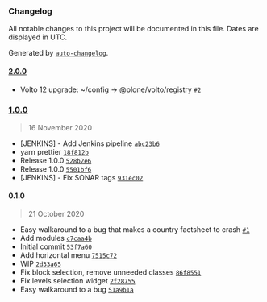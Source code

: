 ### Changelog

All notable changes to this project will be documented in this file. Dates are displayed in UTC.

Generated by [`auto-changelog`](https://github.com/CookPete/auto-changelog).

#### [2.0.0](https://github.com/eea/volto-block-toc/compare/1.0.0...2.0.0)

- Volto 12 upgrade: ~/config -&gt; @plone/volto/registry [`#2`](https://github.com/eea/volto-block-toc/pull/2)

### [1.0.0](https://github.com/eea/volto-block-toc/compare/0.1.0...1.0.0)

> 16 November 2020

- [JENKINS] - Add Jenkins pipeline [`abc23b6`](https://github.com/eea/volto-block-toc/commit/abc23b6de8221363b9ec0260c3c0270418b80036)
- yarn prettier [`18f812b`](https://github.com/eea/volto-block-toc/commit/18f812b776964062054bf6f77710c6a8ece1cc8f)
- Release 1.0.0 [`528b2e6`](https://github.com/eea/volto-block-toc/commit/528b2e69303482bdefd240b3d6d95e1690e43a5d)
- Release 1.0.0 [`5501bf6`](https://github.com/eea/volto-block-toc/commit/5501bf6e97cd6dae5af9735bea0ab28dee10dd30)
- [JENKINS] - Fix SONAR tags [`931ec02`](https://github.com/eea/volto-block-toc/commit/931ec025b904df2e154a3dcc12dbf88e35843cfb)

#### 0.1.0

> 21 October 2020

- Easy walkaround to a bug that makes a country factsheet to crash [`#1`](https://github.com/eea/volto-block-toc/pull/1)
- Add modules [`c7caa4b`](https://github.com/eea/volto-block-toc/commit/c7caa4bc13449fc843f74d9ee493d5886cd85f51)
- Initial commit [`53f7a60`](https://github.com/eea/volto-block-toc/commit/53f7a608d21ccf289f5b934e72aa28c5fc51703c)
- Add horizontal menu [`7515c72`](https://github.com/eea/volto-block-toc/commit/7515c72f52b7ccdaee107dbf76ff473240aaf6fe)
- WIP [`2d33a65`](https://github.com/eea/volto-block-toc/commit/2d33a659016213e1c761cea31c3b796975c3bd97)
- Fix block selection, remove unneeded classes [`86f8551`](https://github.com/eea/volto-block-toc/commit/86f85517117f02bc76b6349c5e66641f9e6037aa)
- Fix levels selection widget [`2f28755`](https://github.com/eea/volto-block-toc/commit/2f28755bfdb172c5e48d62840b4559c269e04d33)
- Easy walkaround to a bug [`51a9b1a`](https://github.com/eea/volto-block-toc/commit/51a9b1a69f8df138e9d063f143757dc9c3b562d2)
